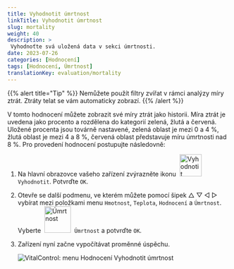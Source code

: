 ```yaml
---
title: Vyhodnotit úmrtnost
linkTitle: Vyhodnotit úmrtnost
slug: mortality
weight: 40
description: >
 Vyhodnoťte svá uložená data v sekci úmrtnosti.
date: 2023-07-26
categories: [Hodnocení]
tags: [Hodnocení, Úmrtnost]
translationKey: evaluation/mortality
---
```

{{% alert title="Tip" %}}
Nemůžete použít filtry zvířat v rámci analýzy míry ztrát. Ztráty telat se vám automaticky zobrazí.
{{% /alert %}}

V tomto hodnocení můžete zobrazit své míry ztrát jako historii. Míra ztrát je uvedena jako procento a rozdělena do kategorií zelená, žlutá a červená. Uložené procenta jsou továrně nastavené, zelená oblast je mezi 0 a 4 %, žlutá oblast je mezi 4 a 8 %, červená oblast představuje míru úmrtnosti nad 8 %.
Pro provedení hodnocení postupujte následovně:

1. Na hlavní obrazovce vašeho zařízení zvýrazněte ikonu &nbsp;<img src="/icons/main/evaluation.svg" width="50" align="bottom" alt="Vyhodnotit" />&nbsp; `Vyhodnotit`. Potvrďte `OK`.

2. Otevře se další podmenu, ve kterém můžete pomocí šipek △ ▽ ◁ ▷ vybírat mezi položkami menu `Hmotnost`, `Teplota`, `Hodnocení` a `Úmrtnost`. Vyberte &nbsp;<img src="/icons/evaluation/calflosses.svg" width="60" align="bottom" alt="Úmrtnost" />&nbsp; `Úmrtnost` a potvrďte `OK`.

3. Zařízení nyní začne vypočítávat proměnné úspěchu.

   ![VitalControl: menu Hodnocení Vyhodnotit úmrtnost](../images/mortality.png "Vyhodnotit úmrtnost")
   
